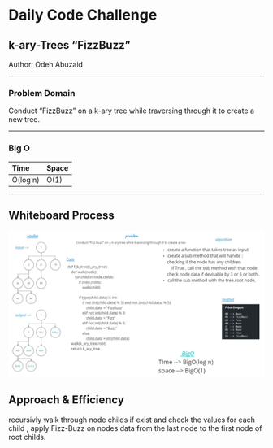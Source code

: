 # Daily Code Challenge

## k-ary-Trees  “FizzBuzz”
Author: Odeh Abuzaid

---

### Problem Domain
Conduct “FizzBuzz” on a k-ary tree while traversing through it to create a new tree.

---
### Big O


| Time | Space |
| :----------- | :----------- |
| O(log n)  | O(1) |

---

## Whiteboard Process
<img src="./Capture.JPG" alt="array-insert-shift">

## Approach & Efficiency
recursivly walk through node childs if exist and check the values for each child , apply Fizz-Buzz on nodes data from the last node to the first node of root childs.
